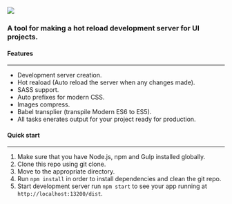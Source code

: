 ![](https://i.imgur.com/BaBWSUK.jpg)
### A tool for making a hot reload development server for UI projects.
#### Features
-------
- Development server creation.
- Hot reaload (Auto reload the server when any changes made).
- SASS support.
- Auto prefixes for modern CSS.
- Images compress.
- Babel transplier (transpile Modern ES6 to ES5).
- All tasks enerates output for your project ready for production.

#### Quick start
-------
1. Make sure that you have Node.js, npm and Gulp installed globally.
2. Clone this repo using git clone.
3. Move to the appropriate directory.
4. Run `npm install` in order to install dependencies and clean the git repo.
5. Start development server run `npm start` to see your app running at `http://localhost:13200/dist`.
